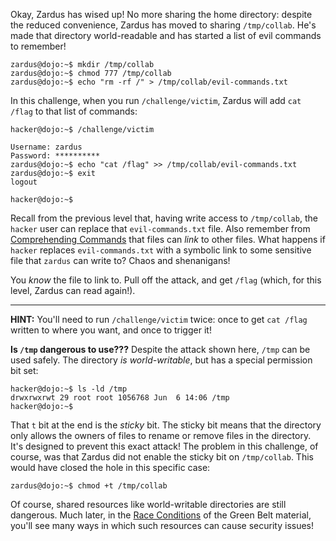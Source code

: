Okay, Zardus has wised up!
No more sharing the home directory: despite the reduced convenience, Zardus has moved to sharing `/tmp/collab`.
He's made that directory world-readable and has started a list of evil commands to remember!

```console
zardus@dojo:~$ mkdir /tmp/collab
zardus@dojo:~$ chmod 777 /tmp/collab
zardus@dojo:~$ echo "rm -rf /" > /tmp/collab/evil-commands.txt
```

In this challenge, when you run `/challenge/victim`, Zardus will add `cat /flag` to that list of commands:

```console
hacker@dojo:~$ /challenge/victim

Username: zardus
Password: **********
zardus@dojo:~$ echo "cat /flag" >> /tmp/collab/evil-commands.txt
zardus@dojo:~$ exit
logout

hacker@dojo:~$
```

Recall from the previous level that, having write access to `/tmp/collab`, the `hacker` user can replace that `evil-commands.txt` file.
Also remember from [Comprehending Commands](../commands) that files can _link_ to other files.
What happens if `hacker` replaces `evil-commands.txt` with a symbolic link to some sensitive file that `zardus` can write to?
Chaos and shenanigans!

You _know_ the file to link to.
Pull off the attack, and get `/flag` (which, for this level, Zardus can read again!).

----
**HINT:**
You'll need to run `/challenge/victim` twice: once to get `cat /flag` written to where you want, and once to trigger it!

**Is `/tmp` dangerous to use???**
Despite the attack shown here, `/tmp` can be used safely.
The directory _is world-writable_, but has a special permission bit set:

```console
hacker@dojo:~$ ls -ld /tmp
drwxrwxrwt 29 root root 1056768 Jun  6 14:06 /tmp
hacker@dojo:~$
```

That `t` bit at the end is the _sticky_ bit.
The sticky bit means that the directory only allows the owners of files to rename or remove files in the directory.
It's designed to prevent this exact attack!
The problem in this challenge, of course, was that Zardus did not enable the sticky bit on `/tmp/collab`.
This would have closed the hole in this specific case:

```console
zardus@dojo:~$ chmod +t /tmp/collab
```

Of course, shared resources like world-writable directories are still dangerous.
Much later, in the [Race Conditions](../../system-security/race-conditions) of the Green Belt material, you'll see many ways in which such resources can cause security issues!
